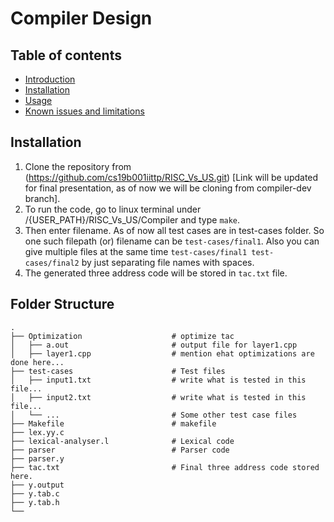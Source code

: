 # Compiler Design

Table of contents
-----------------

* [Introduction](#introduction)
* [Installation](#installation)
* [Usage](#usage)
* [Known issues and limitations](#known-issues-and-limitations)


## Installation
1. Clone the repository from (https://github.com/cs19b001iittp/RISC_Vs_US.git) [Link will be updated for final presentation, as of now we will be cloning from compiler-dev branch].
2. To run the code, go to linux terminal under /{USER_PATH}/RISC_Vs_US/Compiler and type ```make```.
3. Then enter filename. As of now all test cases are in test-cases folder. So one such filepath (or) filename can be ```test-cases/final1```. Also you can give multiple files at the same time ```test-cases/final1 test-cases/final2``` by just separating file names with spaces.
4. The generated three address code will be stored in ```tac.txt``` file.



## Folder Structure

    .
    ├── Optimization                    # optimize tac
    │   ├── a.out                       # output file for layer1.cpp
    │   ├── layer1.cpp                  # mention ehat optimizations are done here...
    ├── test-cases                      # Test files
    │   ├── input1.txt                  # write what is tested in this file...
    │   ├── input2.txt                  # write what is tested in this file...
    │   └── ...                         # Some other test case files
    ├── Makefile                        # makefile
    ├── lex.yy.c                        
    ├── lexical-analyser.l              # Lexical code
    ├── parser                          # Parser code
    ├── parser.y                        
    ├── tac.txt                         # Final three address code stored here.
    ├── y.output                       
    ├── y.tab.c                         
    ├── y.tab.h                         
    └── 

